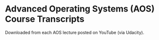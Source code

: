 # Advanced Operating Systems (AOS) Course Transcripts #

Downloaded from each AOS lecture posted on YouTube (via Udacity).
